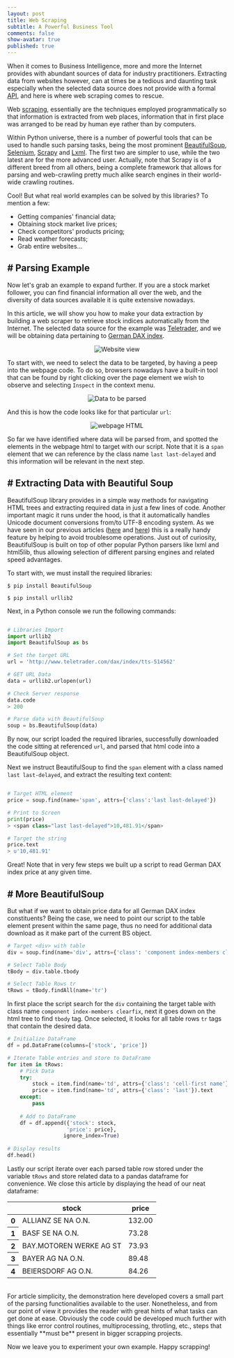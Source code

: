 ```yaml
---
layout: post
title: Web Scraping
subtitle: A Powerful Business Tool
comments: false
show-avatar: true
published: true
---
```


When it comes to Business Intelligence, more and more the Internet provides with abundant sources of data for industry practitioners. 
Extracting data from websites however, can at times be a tedious and daunting task especially when the selected data source does not provide with a formal <a href='https://en.wikipedia.org/wiki/Web_API'>API</a>, and here is where web scraping comes to rescue.

Web <a href='https://en.wikipedia.org/wiki/Web_scraping'>scraping</a>, essentially are the techniques employed programmatically so that information is extracted from web places, information that in first place was arranged to be read by human eye rather than by computers.

Within Python universe, there is a number of powerful tools that can be used to handle such parsing tasks, being the most prominent <a href='https://pypi.python.org/pypi/beautifulsoup4'>BeautifulSoup</a>, <a href='https://pypi.python.org/pypi/selenium'>Selenium</a>, <a href='https://pypi.python.org/pypi/Scrapy'>Scrapy</a> and <a href='https://pypi.python.org/pypi/lxml'>Lxml</a>. The first two are simpler to use, while the two latest are for the more advanced user. Actually, note that Scrapy is of a different breed from all others, being a complete framework that allows for parsing and web-crawling pretty much alike search engines in their world-wide crawling routines.

Cool! But what real world examples can be solved by this libraries? To mention a few:

* Getting companies' financial data;
* Obtaining stock market live prices;
* Check competitors' products pricing;
* Read weather forecasts;
* Grab entire websites...


## # Parsing Example

Now let's grab an example to expand further. If you are a stock market follower, you can find financial information all over the web, and the diversity of data sources available it is quite extensive nowadays.

In this article, we will show you how to make your data extraction by building a web scraper to retrieve stock indices automatically from the Internet. The selected data source for the example was <a href='http://www.teletrader.com/'>Teletrader</a>, and we will be obtaining data pertaining to <a href='http://www.teletrader.com/dax/index/tts-514562'>German DAX index</a>.

<p align='center'>
	<img src='https://raw.githubusercontent.com/hpsilva/hpsilva.github.io/master/img/posts/2015-12-26-web-parsing_0.png' title="Website view">
</p>

To start with, we need to select the data to be targeted, by having a peep into the webpage code. To do so, browsers nowadays have a built-in tool that can be found by right clicking over the page element we wish to observe and selecting `Inspect` in the context menu.

<p align='center'>
	<img src='https://raw.githubusercontent.com/hpsilva/hpsilva.github.io/master/img/posts/2015-12-26-web-parsing_1.png' title="Data to be parsed">
</p>

And this is how the code looks like for that particular `url`:
<p align='center'>
	<img src='https://raw.githubusercontent.com/hpsilva/hpsilva.github.io/master/img/posts/2015-12-26-web-parsing_2.png' title="webpage HTML">
</p>

So far we have identified where data will be parsed from, and spotted the elements in the webpage html to target with our script. Note that it is a `span` element that we can reference by the class name `last last-delayed` and this information will be relevant in the next step.


## # Extracting Data with Beautiful Soup

BeautifulSoup library provides in a simple way methods for navigating HTML trees and extracting required data in just a few lines of code. Another important magic it runs under the hood, is that it automatically handles Unicode document conversions from/to UTF-8 encoding system. As we have seen in our previous articles (<a href='http://hpsilva.io/2015-12-01-dealing-with-unicode/'>here</a> and <a href='http://hpsilva.io/2015-12-05-dealing-with-unicode-2/'>here</a>) this is a really handy feature by helping to avoid troublesome operations. Just out of curiosity, BeautifulSoup is built on top of other popular Python parsers like lxml and html5lib, thus 
allowing selection of different parsing engines and related speed advantages.

To start with, we must install the required libraries:

```linux
$ pip install BeautifulSoup

$ pip install urllib2
```

Next, in a Python console we run the following commands:

```python

# Libraries Import
import urllib2
import BeautifulSoup as bs

# Set the target URL
url = 'http://www.teletrader.com/dax/index/tts-514562'

# GET URL Data
data = urllib2.urlopen(url)

# Check Server response
data.code
> 200

# Parse data with BeautifulSoup
soup = bs.BeautifulSoup(data)
```

By now, our script loaded the required libraries, successfully downloaded the code sitting at referenced `url`, and parsed that html code into a BeautifulSoup object.

Next we instruct BeautifulSoup to find the `span` element with a class named `last last-delayed`, and extract the resulting text content:

```python

# Target HTML element
price = soup.find(name='span', attrs={'class':'last last-delayed'})

# Print to Screen
print(price)
> <span class="last last-delayed">10,481.91</span>

# Target the string
price.text
> u'10,481.91'
```

Great! Note that in very few steps we built up a script to read German DAX index price at any given time. 

## # More BeautifulSoup

But what if we want to obtain price data for all German DAX index constituents? Being the case, we need to point our script to the table  element present within the same page, thus no need for additional data download as it make part of the current BS object.

```python
# Target <div> with table
div = soup.find(name='div', attrs={'class': 'component index-members clearfix'})

# Select Table Body
tBody = div.table.tbody

# Select Table Rows tr
tRows = tBody.findAll(name='tr')
```

In first place the script search for the `div` containing the target table with class name `component index-members clearfix`, next it goes down on the html tree to find `tbody` tag. Once selected, it looks for all table rows `tr` tags that contain the desired data.

```python
# Initialize DataFrame
df = pd.DataFrame(columns=['stock', 'price'])

# Iterate Table entries and store to DataFrame
for item in tRows:
    # Pick Data
    try:
        stock = item.find(name='td', attrs={'class': 'cell-first name'}).text
        price = item.find(name='td', attrs={'class': 'last'}).text
    except:
        pass
    
    # Add to DataFrame
    df = df.append({'stock': stock,
                   'price': price},
                  ignore_index=True)
    
# Display results
df.head()
```

Lastly our script iterate over each parsed table row stored under the variable `tRows` and store related data to a pandas dataframe for convenience. We close this article by displaying the head of our neat dataframe:

<div>
<table border="0" class="dataframe">  <thead>    <tr style="text-align: center;">      <th></th>      <th>stock</th>      <th>price</th>    </tr>  </thead>  <tbody>    <tr>      <th>0</th>      <td>ALLIANZ SE NA O.N.</td>      <td>132.00</td>    </tr>    <tr>      <th>1</th>      <td>BASF SE NA O.N.</td>      <td>73.28</td>    </tr>    <tr>      <th>2</th>      <td>BAY.MOTOREN WERKE AG ST</td>      <td>73.93</td>    </tr>    <tr>      <th>3</th>      <td>BAYER AG NA O.N.</td>      <td>89.48</td>    </tr>    <tr>      <th>4</th>      <td>BEIERSDORF AG O.N.</td>      <td>84.26</td>    </tr>  </tbody></table>
</div>
<br>
For article simplicity, the demonstration here developed covers a small part of the parsing functionalities available to the user. Nonetheless, and from our point of view it provides the reader with great hints of what tasks can get done at ease. Obviously the code could be developed much further with things like error control routines, multiprocessing, throtling, etc., steps that essentially **must be** present in bigger scrapping projects. 

Now we leave you to experiment your own example. Happy scrapping!
<br>

